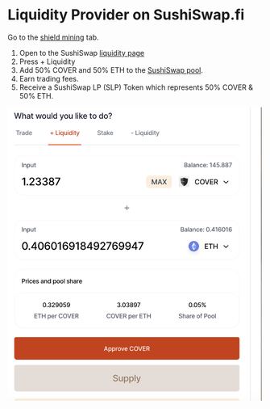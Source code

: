 # Liquidity Provider on SushiSwap.fi

Go to the [shield mining](https://app.coverprotocol.com/app/shieldmining) tab.

1. Open to the SushiSwap [liquidity page](https://sushiswap.fi/pair/0x66ae32178640813f3c32a9929520bfe4fef5d167)
2. Press + Liquidity
3. Add 50% COVER and 50% ETH to the [SushiSwap pool](https://sushiswap.fi/pair/0x66ae32178640813f3c32a9929520bfe4fef5d167).
4. Earn trading fees.
5. Receive a SushiSwap LP \(SLP\) Token which represents 50% COVER & 50% ETH.



![](../../../.gitbook/assets/screen-shot-2021-01-13-at-8.50.45-pm%20%281%29.png)

